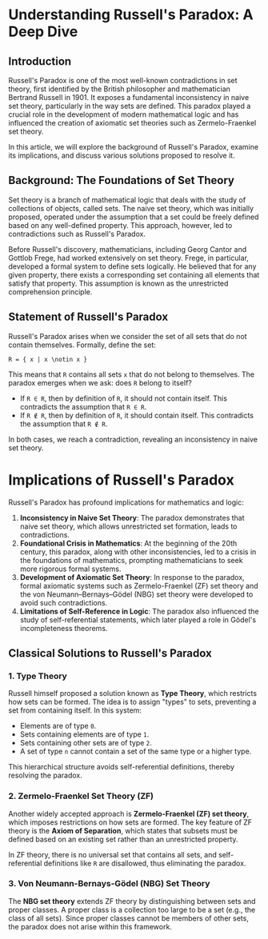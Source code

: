 # Understanding Russell's Paradox: A Deep Dive

## Introduction

Russell's Paradox is one of the most well-known contradictions in set theory, first identified by the British philosopher and mathematician Bertrand Russell in 1901. It exposes a fundamental inconsistency in naive set theory, particularly in the way sets are defined. This paradox played a crucial role in the development of modern mathematical logic and has influenced the creation of axiomatic set theories such as Zermelo-Fraenkel set theory.

In this article, we will explore the background of Russell's Paradox, examine its implications, and discuss various solutions proposed to resolve it.

## Background: The Foundations of Set Theory

Set theory is a branch of mathematical logic that deals with the study of collections of objects, called sets. The naive set theory, which was initially proposed, operated under the assumption that a set could be freely defined based on any well-defined property. This approach, however, led to contradictions such as Russell's Paradox.

Before Russell's discovery, mathematicians, including Georg Cantor and Gottlob Frege, had worked extensively on set theory. Frege, in particular, developed a formal system to define sets logically. He believed that for any given property, there exists a corresponding set containing all elements that satisfy that property. This assumption is known as the unrestricted comprehension principle.

## Statement of Russell's Paradox

Russell's Paradox arises when we consider the set of all sets that do not contain themselves. Formally, define the set:

```
R = { x | x \notin x }
```

This means that `R` contains all sets `x` that do not belong to themselves. The paradox emerges when we ask: does `R` belong to itself?

- If `R ∈ R`, then by definition of `R`, it should not contain itself. This contradicts the assumption that `R ∈ R`.
- If `R ∉ R`, then by definition of `R`, it should contain itself. This contradicts the assumption that `R ∉ R`.

In both cases, we reach a contradiction, revealing an inconsistency in naive set theory.

# Implications of Russell's Paradox

Russell's Paradox has profound implications for mathematics and logic:

1. **Inconsistency in Naive Set Theory**: The paradox demonstrates that naive set theory, which allows unrestricted set formation, leads to contradictions.
2. **Foundational Crisis in Mathematics**: At the beginning of the 20th century, this paradox, along with other inconsistencies, led to a crisis in the foundations of mathematics, prompting mathematicians to seek more rigorous formal systems.
3. **Development of Axiomatic Set Theory**: In response to the paradox, formal axiomatic systems such as Zermelo-Fraenkel (ZF) set theory and the von Neumann–Bernays–Gödel (NBG) set theory were developed to avoid such contradictions.
4. **Limitations of Self-Reference in Logic**: The paradox also influenced the study of self-referential statements, which later played a role in Gödel's incompleteness theorems.

## Classical Solutions to Russell's Paradox

### 1. Type Theory

Russell himself proposed a solution known as **Type Theory**, which restricts how sets can be formed. The idea is to assign "types" to sets, preventing a set from containing itself. In this system:

- Elements are of type `0`.
- Sets containing elements are of type `1`.
- Sets containing other sets are of type `2`.
- A set of type `n` cannot contain a set of the same type or a higher type.

This hierarchical structure avoids self-referential definitions, thereby resolving the paradox.

### 2. Zermelo-Fraenkel Set Theory (ZF)

Another widely accepted approach is **Zermelo-Fraenkel (ZF) set theory**, which imposes restrictions on how sets are formed. The key feature of ZF theory is the **Axiom of Separation**, which states that subsets must be defined based on an existing set rather than an unrestricted property.

In ZF theory, there is no universal set that contains all sets, and self-referential definitions like `R` are disallowed, thus eliminating the paradox.

### 3. Von Neumann-Bernays-Gödel (NBG) Set Theory

The **NBG set theory** extends ZF theory by distinguishing between sets and proper classes. A proper class is a collection too large to be a set (e.g., the class of all sets). Since proper classes cannot be members of other sets, the paradox does not arise within this framework.


